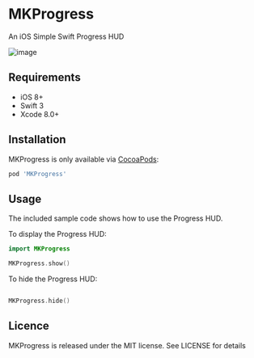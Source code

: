 # MKProgress
An iOS Simple Swift Progress HUD 


![image](https://dl.dropboxusercontent.com/s/ljf5dsoyic2loci/pro_1.png)

## Requirements

- iOS 8+
- Swift 3
- Xcode 8.0+ 

## Installation

MKProgress is only available via [CocoaPods](http://cocoapods.org):

```ruby
pod 'MKProgress'
```

## Usage

The included sample code shows how to use the Progress HUD. 

To display the Progress HUD:

```swift
import MKProgress

MKProgress.show()
```

To hide the Progress HUD:
```swift

MKProgress.hide()
```

## Licence

MKProgress is released under the MIT license. See LICENSE for details




